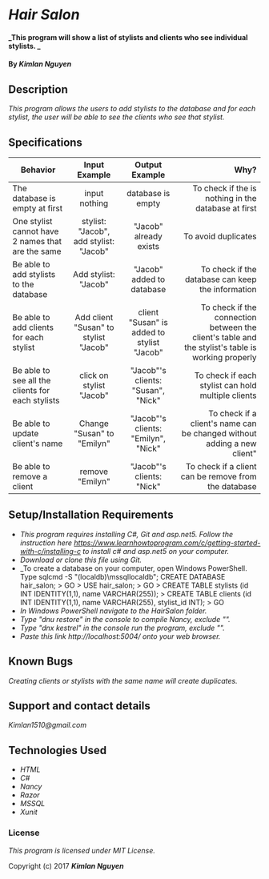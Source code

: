 # _Hair Salon_

#### _This program will show a list of stylists and clients who see individual stylists. _

#### By _**Kimlan Nguyen**_

## Description

_This program allows the users to add stylists to the database and for each stylist, the user will be able to see the clients who see that stylist._

## Specifications

 | Behavior   |Input Example   | Output Example      | Why?|
 |----------------       |:----------:    |:------------:        |---------:|
 |The database is empty at first | input nothing | database is empty | To check if the is nothing in the database at first |
 |One stylist cannot have 2 names that are the same| stylist: "Jacob", add stylist: "Jacob"| "Jacob" already exists| To avoid duplicates |
 |Be able to add stylists to the database | Add stylist: "Jacob" | "Jacob" added to database  | To check if the database can keep the information |
 |Be able to add clients for each stylist | Add client "Susan" to stylist "Jacob" | client "Susan" is added to stylist "Jacob" | To check if the connection between the client's table and the stylist's table is working properly|
 |Be able to see all the clients for each stylists| click on stylist "Jacob"| "Jacob"'s clients: "Susan", "Nick" | To check if each stylist can hold multiple clients|
 |Be able to update client's name | Change "Susan" to "Emilyn" | "Jacob"'s clients: "Emilyn", "Nick" | To check if a client's name can be changed without adding a new client"|
 |Be able to remove a client | remove "Emilyn" | "Jacob"'s clients: "Nick" | To check if a client can be remove from the database|  




## Setup/Installation Requirements
* _This program requires installing C#, Git and asp.net5. Follow the instruction here https://www.learnhowtoprogram.com/c/getting-started-with-c/installing-c to install c# and asp.net5 on your computer._
* _Download or clone this file using Git._
* _To create a database on your computer, open Windows PowerShell. Type sqlcmd -S "(localdb)\mssqllocaldb"; CREATE DATABASE hair_salon; > GO > USE hair_salon; > GO > CREATE TABLE stylists (id INT IDENTITY(1,1), name VARCHAR(255)); > CREATE TABLE clients (id INT IDENTITY(1,1), name VARCHAR(255), stylist_id INT); > GO
* _In Windows PowerShell navigate to the HairSalon folder._
* _Type "dnu restore" in the console to compile Nancy, exclude ""._
* _Type "dnx kestrel" in the console run the program, exclude ""._
* _Paste this link http://localhost:5004/ onto your web browser._

## Known Bugs

_Creating clients or stylists with the same name will create duplicates._

## Support and contact details

_Kimlan1510@gmail.com_

## Technologies Used

* _HTML_
* _C#_
* _Nancy_
* _Razor_
* _MSSQL_
* _Xunit_


### License

*This program is licensed under MIT License.*

Copyright (c) 2017 **_Kimlan Nguyen_**
